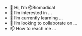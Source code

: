 - 👋 Hi, I’m @Biomadical
- 👀 I’m interested in ...
- 🌱 I’m currently learning ...
- 💞️ I’m looking to collaborate on ...
- 📫 How to reach me ...

<!---
Biomadical/Biomadical is a ✨ special ✨ repository because its `README.md` (this file) appears on your GitHub profile.
You can click the Preview link to take a look at your changes.
--->
